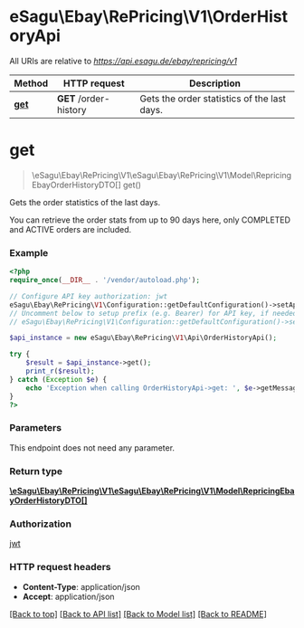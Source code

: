 # eSagu\Ebay\RePricing\V1\OrderHistoryApi

All URIs are relative to *https://api.esagu.de/ebay/repricing/v1*

Method | HTTP request | Description
------------- | ------------- | -------------
[**get**](OrderHistoryApi.md#get) | **GET** /order-history | Gets the order statistics of the last days.


# **get**
> \eSagu\Ebay\RePricing\V1\eSagu\Ebay\RePricing\V1\Model\RepricingEbayOrderHistoryDTO[] get()

Gets the order statistics of the last days.

You can retrieve the order stats from up to 90 days here, only COMPLETED and ACTIVE orders are included.

### Example
```php
<?php
require_once(__DIR__ . '/vendor/autoload.php');

// Configure API key authorization: jwt
eSagu\Ebay\RePricing\V1\Configuration::getDefaultConfiguration()->setApiKey('Authorization', 'YOUR_API_KEY');
// Uncomment below to setup prefix (e.g. Bearer) for API key, if needed
// eSagu\Ebay\RePricing\V1\Configuration::getDefaultConfiguration()->setApiKeyPrefix('Authorization', 'Bearer');

$api_instance = new eSagu\Ebay\RePricing\V1\Api\OrderHistoryApi();

try {
    $result = $api_instance->get();
    print_r($result);
} catch (Exception $e) {
    echo 'Exception when calling OrderHistoryApi->get: ', $e->getMessage(), PHP_EOL;
}
?>
```

### Parameters
This endpoint does not need any parameter.

### Return type

[**\eSagu\Ebay\RePricing\V1\eSagu\Ebay\RePricing\V1\Model\RepricingEbayOrderHistoryDTO[]**](../Model/RepricingEbayOrderHistoryDTO.md)

### Authorization

[jwt](../../README.md#jwt)

### HTTP request headers

 - **Content-Type**: application/json
 - **Accept**: application/json

[[Back to top]](#) [[Back to API list]](../../README.md#documentation-for-api-endpoints) [[Back to Model list]](../../README.md#documentation-for-models) [[Back to README]](../../README.md)

